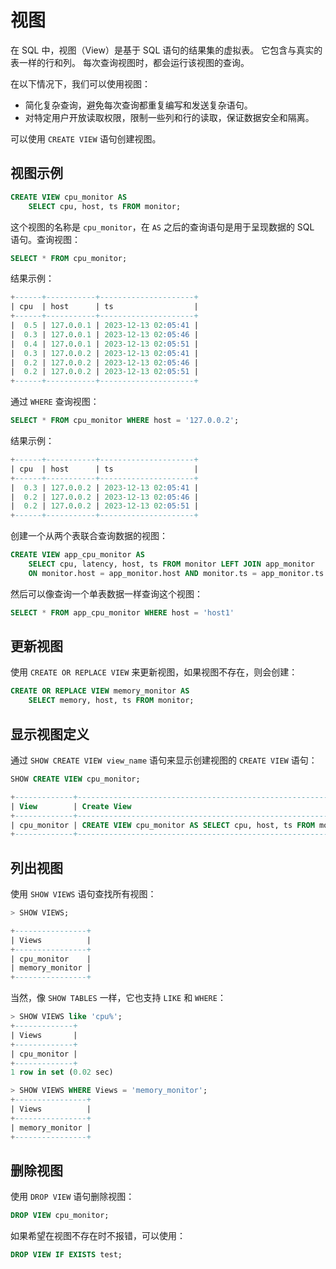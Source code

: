 # 视图

在 SQL 中，视图（View）是基于 SQL 语句的结果集的虚拟表。
它包含与真实的表一样的行和列。
每次查询视图时，都会运行该视图的查询。

在以下情况下，我们可以使用视图：
* 简化复杂查询，避免每次查询都重复编写和发送复杂语句。
* 对特定用户开放读取权限，限制一些列和行的读取，保证数据安全和隔离。

可以使用 `CREATE VIEW` 语句创建视图。

## 视图示例

```sql
CREATE VIEW cpu_monitor AS
    SELECT cpu, host, ts FROM monitor;
```

这个视图的名称是 `cpu_monitor`，在 `AS` 之后的查询语句是用于呈现数据的 SQL 语句。查询视图：

```sql
SELECT * FROM cpu_monitor;
```

结果示例：

```sql
+------+-----------+---------------------+
| cpu  | host      | ts                  |
+------+-----------+---------------------+
|  0.5 | 127.0.0.1 | 2023-12-13 02:05:41 |
|  0.3 | 127.0.0.1 | 2023-12-13 02:05:46 |
|  0.4 | 127.0.0.1 | 2023-12-13 02:05:51 |
|  0.3 | 127.0.0.2 | 2023-12-13 02:05:41 |
|  0.2 | 127.0.0.2 | 2023-12-13 02:05:46 |
|  0.2 | 127.0.0.2 | 2023-12-13 02:05:51 |
+------+-----------+---------------------+
```

通过 `WHERE` 查询视图：

```sql
SELECT * FROM cpu_monitor WHERE host = '127.0.0.2';
```

结果示例：

```sql
+------+-----------+---------------------+
| cpu  | host      | ts                  |
+------+-----------+---------------------+
|  0.3 | 127.0.0.2 | 2023-12-13 02:05:41 |
|  0.2 | 127.0.0.2 | 2023-12-13 02:05:46 |
|  0.2 | 127.0.0.2 | 2023-12-13 02:05:51 |
+------+-----------+---------------------+
```

创建一个从两个表联合查询数据的视图：

```sql
CREATE VIEW app_cpu_monitor AS
    SELECT cpu, latency, host, ts FROM monitor LEFT JOIN app_monitor
    ON monitor.host = app_monitor.host AND monitor.ts = app_monitor.ts
```

然后可以像查询一个单表数据一样查询这个视图：

```sql
SELECT * FROM app_cpu_monitor WHERE host = 'host1'
```

## 更新视图

使用 `CREATE OR REPLACE VIEW` 来更新视图，如果视图不存在，则会创建：

```sql
CREATE OR REPLACE VIEW memory_monitor AS
    SELECT memory, host, ts FROM monitor;
```

## 显示视图定义

通过 `SHOW CREATE VIEW view_name` 语句来显示创建视图的 `CREATE VIEW` 语句：

```sql
SHOW CREATE VIEW cpu_monitor;
```

```sql
+-------------+--------------------------------------------------------------+
| View        | Create View                                                  |
+-------------+--------------------------------------------------------------+
| cpu_monitor | CREATE VIEW cpu_monitor AS SELECT cpu, host, ts FROM monitor |
+-------------+--------------------------------------------------------------+
```

## 列出视图

使用 `SHOW VIEWS` 语句查找所有视图：

```sql
> SHOW VIEWS;

+----------------+
| Views          |
+----------------+
| cpu_monitor    |
| memory_monitor |
+----------------+
```

当然，像 `SHOW TABLES` 一样，它也支持 `LIKE` 和 `WHERE`：

```sql
> SHOW VIEWS like 'cpu%';
+-------------+
| Views       |
+-------------+
| cpu_monitor |
+-------------+
1 row in set (0.02 sec)

> SHOW VIEWS WHERE Views = 'memory_monitor';
+----------------+
| Views          |
+----------------+
| memory_monitor |
+----------------+
```

## 删除视图

使用 `DROP VIEW` 语句删除视图：

```sql
DROP VIEW cpu_monitor;
```  

如果希望在视图不存在时不报错，可以使用：

```sql
DROP VIEW IF EXISTS test;
```
